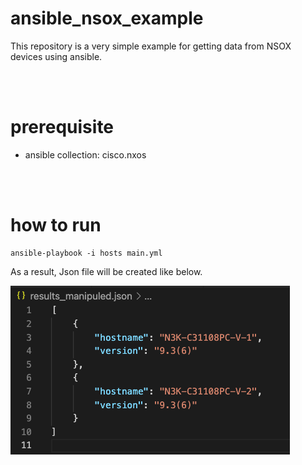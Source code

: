 # ansible_nsox_example
This repository is a very simple example for getting data from NSOX devices using ansible.

<br><br>
# prerequisite
- ansible collection: cisco.nxos

<br><br>
# how to run
```
ansible-playbook -i hosts main.yml
```
As a result, Json file will be created like below.

![result](images/result_json.png)